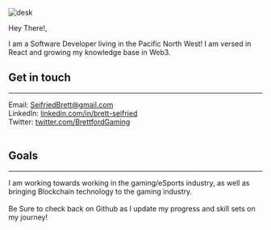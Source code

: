 ![desk](/desk.png?raw=true "optional")

Hey There!,

I am a Software Developer living in the Pacific North West! I am versed in React and growing my knowledge base in Web3.

<h2> Get in touch </h2>
<hr>
Email: <a href = "mailto: seifriedbrett@gmail.com">SeifriedBrett@gmail.com</a>
<br>
LinkedIn: <a href = "https://www.linkedin.com/in/brett-seifried/">linkedin.com/in/brett-seifried</a>
<br>
Twitter: <a href = "https://twitter.com/BrettfordGaming"> twitter.com/BrettfordGaming</a>
<br>
<br>
<h2>Goals</h2>
<hr>
I am working towards working in the gaming/eSports industry, as well as bringing Blockchain technology to the gaming industry.<br>
<br>
Be Sure to check back on Github as I update my progress and skill sets on my journey!
